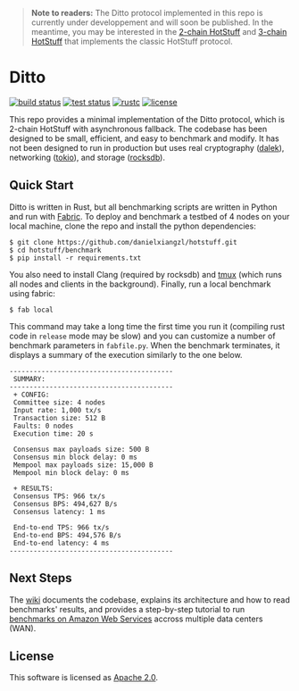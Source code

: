 > **Note to readers:** The Ditto protocol implemented in this repo is currently under developpement and will soon be published. In the meantime, you may be interested in the [2-chain HotStuff](https://github.com/asonnino/hotstuff) and [3-chain HotStuff](https://github.com/asonnino/hotstuff/tree/3-chain) that implements the classic HotStuff protocol.

# Ditto

[![build status](https://img.shields.io/github/workflow/status/danielxiangzl/hotstuff/Build/main?style=flat-square&logo=github)](https://github.com/danielxiangzl/hotstuff/actions)
[![test status](https://img.shields.io/github/workflow/status/danielxiangzl/hotstuff/Tests/main?style=flat-square&logo=github&label=tests)](https://github.com/danielxiangzl/hotstuff/actions)
[![rustc](https://img.shields.io/badge/rustc-1.50.0+-blue?style=flat-square&logo=rust)](https://www.rust-lang.org)
[![license](https://img.shields.io/badge/license-Apache-blue.svg?style=flat-square)](LICENSE)

This repo provides a minimal implementation of the Ditto protocol, which is 2-chain HotStuff with asynchronous fallback. The codebase has been designed to be small, efficient, and easy to benchmark and modify. It has not been designed to run in production but uses real cryptography ([dalek](https://doc.dalek.rs/ed25519_dalek)), networking ([tokio](https://docs.rs/tokio)), and storage ([rocksdb](https://docs.rs/rocksdb)).

## Quick Start
Ditto is written in Rust, but all benchmarking scripts are written in Python and run with [Fabric](http://www.fabfile.org/).
To deploy and benchmark a testbed of 4 nodes on your local machine, clone the repo and install the python dependencies:
```
$ git clone https://github.com/danielxiangzl/hotstuff.git
$ cd hotstuff/benchmark
$ pip install -r requirements.txt
```
You also need to install Clang (required by rocksdb) and [tmux](https://linuxize.com/post/getting-started-with-tmux/#installing-tmux) (which runs all nodes and clients in the background). Finally, run a local benchmark using fabric:
```
$ fab local
```
This command may take a long time the first time you run it (compiling rust code in `release` mode may be slow) and you can customize a number of benchmark parameters in `fabfile.py`. When the benchmark terminates, it displays a summary of the execution similarly to the one below.
```
-----------------------------------------
 SUMMARY:
-----------------------------------------
 + CONFIG:
 Committee size: 4 nodes
 Input rate: 1,000 tx/s
 Transaction size: 512 B
 Faults: 0 nodes
 Execution time: 20 s

 Consensus max payloads size: 500 B
 Consensus min block delay: 0 ms
 Mempool max payloads size: 15,000 B
 Mempool min block delay: 0 ms

 + RESULTS:
 Consensus TPS: 966 tx/s
 Consensus BPS: 494,627 B/s
 Consensus latency: 1 ms

 End-to-end TPS: 966 tx/s
 End-to-end BPS: 494,576 B/s
 End-to-end latency: 4 ms
-----------------------------------------
```

## Next Steps
The [wiki](https://github.com/asonnino/hotstuff/wiki) documents the codebase, explains its architecture and how to read benchmarks' results, and provides a step-by-step tutorial to run [benchmarks on Amazon Web Services](https://github.com/asonnino/hotstuff/wiki/AWS-Benchmarks) accross multiple data centers (WAN).

## License
This software is licensed as [Apache 2.0](LICENSE).
